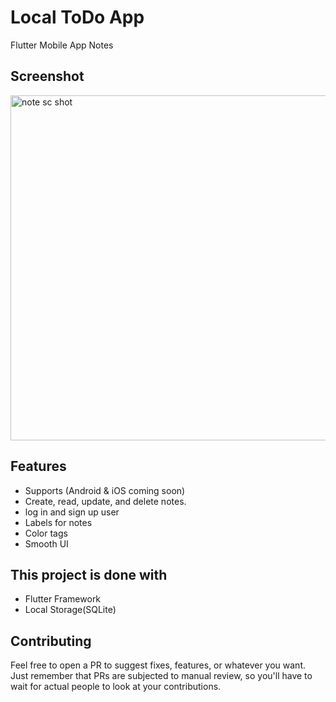 # Local ToDo App
 Flutter Mobile App Notes

## Screenshot


<img width="552" alt="note sc shot" src="https://github.com/user-attachments/assets/319c84fb-58cd-408b-9403-dd8fea94d905">


## Features
- Supports (Android & iOS coming soon)
- Create, read, update, and delete notes.
- log in and sign up user
- Labels for notes
- Color tags
- Smooth UI



## This project is done with
- Flutter Framework
- Local Storage(SQLite)

## Contributing

Feel free to open a PR to suggest fixes, features, or whatever you want. Just remember that PRs are subjected to manual review, so you'll have to wait for actual people to look at your contributions.


 
